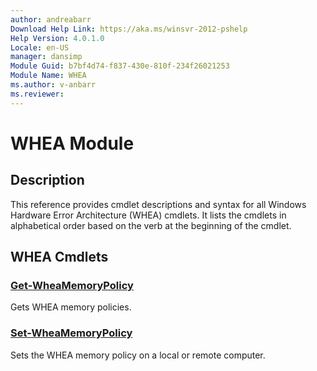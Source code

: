 ```yaml
---
author: andreabarr
Download Help Link: https://aka.ms/winsvr-2012-pshelp
Help Version: 4.0.1.0
Locale: en-US
manager: dansimp
Module Guid: b7bf4d74-f837-430e-810f-234f26021253
Module Name: WHEA
ms.author: v-anbarr
ms.reviewer: 
---
```


# WHEA Module
## Description
This reference provides cmdlet descriptions and syntax for all Windows Hardware Error Architecture (WHEA) cmdlets. It lists the cmdlets in alphabetical order based on the verb at the beginning of the cmdlet.

## WHEA Cmdlets
### [Get-WheaMemoryPolicy](./Get-WheaMemoryPolicy.md)
Gets WHEA memory policies.

### [Set-WheaMemoryPolicy](./Set-WheaMemoryPolicy.md)
Sets the WHEA memory policy on a local or remote computer.

